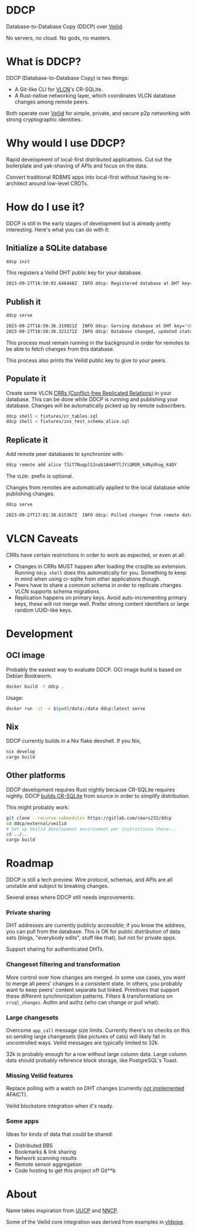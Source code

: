 # DDCP

Database-to-Database Copy (DDCP) over [Veilid](https://veilid.com).

No servers, no cloud. No gods, no masters.

# What is DDCP?

DDCP (Database-to-Database Copy) is two things:

- A Git-like CLI for [VLCN](https://vlcn.io/)'s CR-SQLite.
- A Rust-native networking layer, which coordinates VLCN database changes among remote peers.

Both operate over [Veilid](https://veilid.com) for simple, private, and secure p2p networking with strong cryptographic identities.

# Why would I use DDCP?

Rapid development of local-first distributed applications. Cut out the boilerplate and yak-shaving of APIs and focus on the data.

Convert traditional RDBMS apps into local-first without having to re-architect around low-level CRDTs.

# How do I use it?

DDCP is still in the early stages of development but is already pretty interesting. Here's what you can do with it:

## Initialize a SQLite database

```bash
ddcp init
```

This registers a Veilid DHT public key for your database.

```bash
2023-09-27T16:50:03.646448Z  INFO ddcp: Registered database at DHT key="VLD0:73iT7NuqplS2nab1AH4P7lJYiQROR_k4NyUhag_K4DY"
```

## Publish it

```bash
ddcp serve
```

```bash
2023-09-27T16:50:36.319921Z  INFO ddcp: Serving database at DHT key="VLD0:73iT7NuqplS2nab1AH4P7lJYiQROR_k4NyUhag_K4DY"
2023-09-27T16:50:36.321171Z  INFO ddcp: Database changed, updated status db_version=2 key="VLD0:73iT7NuqplS2nab1AH4P7lJYiQROR_k4NyUhag_K4DY"
```

This process must remain running in the background in order for remotes to be able to fetch changes from this database.

This process also prints the Veilid public key to give to your peers.

## Populate it

Create some VLCN [CRRs (Conflict-free Replicated Relations)](https://vlcn.io/docs/appendix/crr) in your database. This can be done while DDCP is running and publishing your database. Changes will be automatically picked up by remote subscribers.

```bash
ddcp shell < fixtures/cr_tables.sql
ddcp shell < fixtures/ins_test_schema_alice.sql
```

## Replicate it

Add remote peer databases to synchronize with:

```bash
ddcp remote add alice 73iT7NuqplS2nab1AH4P7lJYiQROR_k4NyUhag_K4DY
```

The `VLD0:` prefix is optional.

Changes from remotes are automatically applied to the local database while publishing changes.

```bash
ddcp serve
```

```bash
2023-09-27T17:01:30.615367Z  INFO ddcp: Pulled changes from remote database remote_name="alice" db_version=5
```

# VLCN Caveats

CRRs have certain restrictions in order to work as expected, or even at all:

- Changes in CRRs MUST happen after loading the crsqlite.so extension. Running `ddcp shell` does this automatically for you. Something to keep in mind when using cr-sqlite from other applications though.
- Peers have to share a common schema in order to replicate changes. VLCN supports schema migrations.
- Replication happens on primary keys. Avoid auto-incrementing primary keys, these will not merge well. Prefer strong content identifiers or large random UUID-like keys.

# Development

## OCI image

Probably the easiest way to evaluate DDCP. OCI image build is based on Debian Bookworm.

```bash
docker build -t ddcp .
```

Usage:

```bash
docker run -it -v $(pwd)/data:/data ddcp:latest serve
```

## Nix

DDCP currently builds in a Nix flake devshell. If you Nix,

```bash
nix develop
cargo build
```

## Other platforms

DDCP development requires Rust nightly because CR-SQLite requires nightly. DDCP [builds CR-SQLite](https://github.com/vlcn-io/cr-sqlite#building) from source in order to simplify distribution.

This might probably work:

```bash
git clone --recurse-submodules https://gitlab.com/cmars232/ddcp 
cd ddcp/external/veilid
# Set up Veilid development environment per instructions there...
cd ../..
cargo build
```

# Roadmap

DDCP is still a tech preview. Wire protocol, schemas, and APIs are all unstable and subject to breaking changes.

Several areas where DDCP still needs improvements:

### Private sharing

DHT addresses are currently publicly accessible; if you know the address, you can pull from the database. This is OK for public distribution of data sets (blogs, "everybody edits", stuff like that), but not for private apps.

Support sharing for authenticated DHTs.

### Changeset filtering and transformation

More control over how changes are merged. In some use cases, you want to merge all peers' changes in a consistent state. In others, you probably want to keep peers' content separate but linked. Primitives that support these different synchronization patterns. Filters & transformations on `crsql_changes`. Authn and authz (who can change or pull what).

### Large changesets

Overcome `app_call` message size limits. Currently there's no checks on this so sending large changesets (like pictures of cats) will likely fail in uncontrolled ways. Veilid messages are typically limited to 32k.

32k is probably enough for a row without large column data. Large column data should probably reference block storage, like PostgreSQL's Toast.

### Missing Veilid features

Replace polling with a watch on DHT changes (currently [not implemented](https://gitlab.com/veilid/veilid/-/blob/bd4b4233bfed5bdca4da3cacda3ad960e28daab5/veilid-core/src/storage_manager/mod.rs#L485) AFAICT).

Veilid blockstore integration when it's ready.

### Some apps

Ideas for kinds of data that could be shared:

- Distributed BBS
- Bookmarks & link sharing
- Network scanning results
- Remote sensor aggregation
- Code hosting to get this project off Git\*\*b

# About

Name takes inspiration from [UUCP](https://en.wikipedia.org/wiki/UUCP) and [NNCP](https://www.complete.org/nncp/).

Some of the Veilid core integration was derived from examples in [vldpipe](https://gitlab.com/vatueil/vldpipe).
